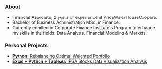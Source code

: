 ### About
- Financial Associate, 2 years of experience at PriceWaterHouseCoopers.
- Bachelor of Business Administration MSc. in Finance.
- Currently enrolled in Corporate Finance Institute's Program to enhance my skills in the fields: Data Analysis, Financial Modeling & Markets.

### Personal Projects
- [**Python:** Rebalancing Optimal Weighted Portfolio](https://github.com/FedericoValenciaNaranjo/Projects/tree/main/Rebalancing%20Optimal%20Weighted%20Portfolio)
- [**Excel + Python + Tableau:** IPSA Stocks Data Visualization Analysis](https://github.com/FedericoValenciaNaranjo/Projects/tree/main/IPSA%20Stock%20Data%20Analysis)
